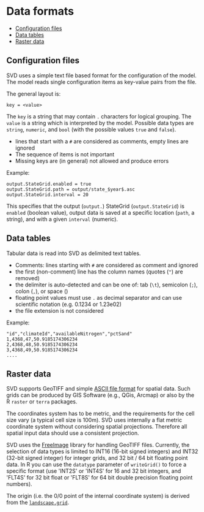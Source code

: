 # Data formats

-   [Configuration files](#config_file)
-   [Data tables](#table)
-   [Raster data](#raster)

## <a name="config_file"></a> Configuration files 
SVD uses a simple text file based format for the configuration of the model. The model reads single configuration items as key-value pairs from the file.

The general layout is:

`key = <value>`

The `key` is a string that may contain `.` characters for logical grouping. The `value` is a string which is interpreted by the model. Possible data types are `string`, `numeric`, and `bool` (with the possible values `true` and `false`).

-   lines that start with a `#` are considered as comments, empty lines are ignored
-   The sequence of items is not important
-   Missing keys are (in general) not allowed and produce errors

Example:

    output.StateGrid.enabled = true
    output.StateGrid.path = output/state_$year$.asc
    output.StateGrid.interval = 20

This specifies that the output (`output.`) StateGrid (`output.StateGrid`) is `enabled` (boolean value), output data is saved at a specific location (`path`, a string), and with a given `interval` (numeric).

## <a name="table"></a> Data tables 
Tabular data is read into SVD as delimited text tables.

-   Comments: lines starting with `#` are considered as comment and ignored
-   the first (non-comment) line has the column names (quotes (`"`) are removed)
-   the delimiter is auto-detected and can be one of: tab (`\t`), semicolon (`;`), colon (`,`), or space ()
-   floating point values must use `.` as decimal separator and can use scientific notation (e.g. 0.1234 or 1.23e02)
-   the file extension is not considered

Example:

    "id","climateId","availableNitrogen","pctSand"
    1,4368,47,50.9185174306234
    2,4368,48,50.9185174306234
    3,4368,49,50.9185174306234
    ....

## <a name="raster"></a> Raster data 

SVD supports GeoTIFF and simple [ASCII file format](https://en.wikipedia.org/wiki/Esri_grid) for spatial data. Such grids can be produced by GIS Software (e.g., QGis, Arcmap) or also by the R `raster` or `terra` packages.

The coordinates system has to be metric, and the requirements for the cell size vary (a typical cell size is 100m). SVD uses internally a flat metric coordinate system without considering spatial projections. Therefore all spatial input data should use a consistent projection.

SVD uses the [FreeImage](https://freeimage.sourceforge.io/) library for handling GeoTIFF files. Currently, the selection of data types is limited to INT16 (16-bit signed integers) and INT32 (32-bit signed integer) for integer grids, and 32 bit / 64 bit floating point data. In R you can use the `datatype` parameter of `writeGrid()` to force a specific format (use 'INT2S' or 'INT4S' for 16 and 32 bit integers, and 'FLT4S' for 32 bit float or 'FLT8S' for 64 bit double precision floating point numbers).

The origin (i.e. the 0/0 point of the internal coordinate system) is derived from the [`landscape.grid`](configuring_the_landscape.md).
